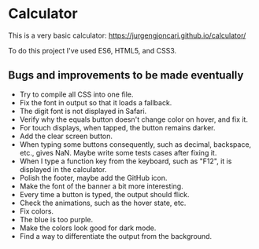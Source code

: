 # Calculator

This is a very basic calculator: https://jurgengjoncari.github.io/calculator/

To do this project I've used ES6, HTML5, and CSS3.

## Bugs and improvements to be made eventually
- Try to compile all CSS into one file. 
- Fix the font in output so that it loads a fallback. 
- The digit font is not displayed in Safari. 
- Verify why the equals button doesn't change color on hover, and fix it. 
- For touch displays, when tapped, the button remains darker. 
- Add the clear screen button. 
- When typing some buttons consequently, such as decimal, backspace, etc., gives NaN. Maybe write some tests cases after fixing it. 
- When I type a function key from the keyboard, such as "F12", it is displayed in the calculator. 
- Polish the footer, maybe add the GitHub icon. 
- Make the font of the banner a bit more interesting. 
- Every time a button is typed, the output should flick. 
- Check the animations, such as the hover state, etc. 
- Fix colors. 
- The blue is too purple. 
- Make the colors look good for dark mode. 
- Find a way to differentiate the output from the background. 
